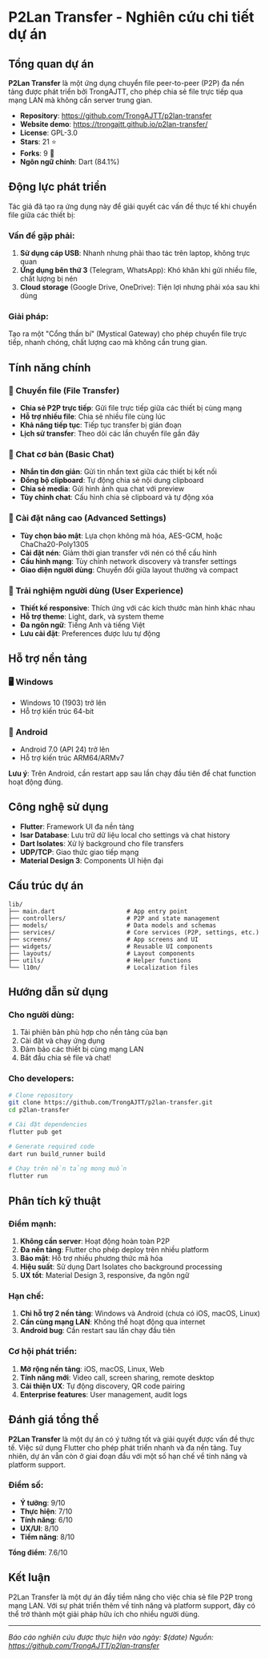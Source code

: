 # P2Lan Transfer - Nghiên cứu chi tiết dự án

## Tổng quan dự án

**P2Lan Transfer** là một ứng dụng chuyển file peer-to-peer (P2P) đa nền tảng được phát triển bởi TrongAJTT, cho phép chia sẻ file trực tiếp qua mạng LAN mà không cần server trung gian.

- **Repository**: https://github.com/TrongAJTT/p2lan-transfer
- **Website demo**: https://trongajtt.github.io/p2lan-transfer/
- **License**: GPL-3.0
- **Stars**: 21 ⭐
- **Forks**: 9 🍴
- **Ngôn ngữ chính**: Dart (84.1%)

## Động lực phát triển

Tác giả đã tạo ra ứng dụng này để giải quyết các vấn đề thực tế khi chuyển file giữa các thiết bị:

### Vấn đề gặp phải:
1. **Sử dụng cáp USB**: Nhanh nhưng phải thao tác trên laptop, không trực quan
2. **Ứng dụng bên thứ 3** (Telegram, WhatsApp): Khó khăn khi gửi nhiều file, chất lượng bị nén
3. **Cloud storage** (Google Drive, OneDrive): Tiện lợi nhưng phải xóa sau khi dùng

### Giải pháp:
Tạo ra một "Cổng thần bí" (Mystical Gateway) cho phép chuyển file trực tiếp, nhanh chóng, chất lượng cao mà không cần trung gian.

## Tính năng chính

### 📁 Chuyển file (File Transfer)
- **Chia sẻ P2P trực tiếp**: Gửi file trực tiếp giữa các thiết bị cùng mạng
- **Hỗ trợ nhiều file**: Chia sẻ nhiều file cùng lúc
- **Khả năng tiếp tục**: Tiếp tục transfer bị gián đoạn
- **Lịch sử transfer**: Theo dõi các lần chuyển file gần đây

### 💬 Chat cơ bản (Basic Chat)
- **Nhắn tin đơn giản**: Gửi tin nhắn text giữa các thiết bị kết nối
- **Đồng bộ clipboard**: Tự động chia sẻ nội dung clipboard
- **Chia sẻ media**: Gửi hình ảnh qua chat với preview
- **Tùy chỉnh chat**: Cấu hình chia sẻ clipboard và tự động xóa

### 🔧 Cài đặt nâng cao (Advanced Settings)
- **Tùy chọn bảo mật**: Lựa chọn không mã hóa, AES-GCM, hoặc ChaCha20-Poly1305
- **Cài đặt nén**: Giảm thời gian transfer với nén có thể cấu hình
- **Cấu hình mạng**: Tùy chỉnh network discovery và transfer settings
- **Giao diện người dùng**: Chuyển đổi giữa layout thường và compact

### 🎨 Trải nghiệm người dùng (User Experience)
- **Thiết kế responsive**: Thích ứng với các kích thước màn hình khác nhau
- **Hỗ trợ theme**: Light, dark, và system theme
- **Đa ngôn ngữ**: Tiếng Anh và tiếng Việt
- **Lưu cài đặt**: Preferences được lưu tự động

## Hỗ trợ nền tảng

### 🖥️ Windows
- Windows 10 (1903) trở lên
- Hỗ trợ kiến trúc 64-bit

### 📱 Android
- Android 7.0 (API 24) trở lên
- Hỗ trợ kiến trúc ARM64/ARMv7

**Lưu ý**: Trên Android, cần restart app sau lần chạy đầu tiên để chat function hoạt động đúng.

## Công nghệ sử dụng

- **Flutter**: Framework UI đa nền tảng
- **Isar Database**: Lưu trữ dữ liệu local cho settings và chat history
- **Dart Isolates**: Xử lý background cho file transfers
- **UDP/TCP**: Giao thức giao tiếp mạng
- **Material Design 3**: Components UI hiện đại

## Cấu trúc dự án

```
lib/
├── main.dart                    # App entry point
├── controllers/                 # P2P and state management
├── models/                      # Data models and schemas
├── services/                    # Core services (P2P, settings, etc.)
├── screens/                     # App screens and UI
├── widgets/                     # Reusable UI components
├── layouts/                     # Layout components
├── utils/                       # Helper functions
└── l10n/                        # Localization files
```

## Hướng dẫn sử dụng

### Cho người dùng:
1. Tải phiên bản phù hợp cho nền tảng của bạn
2. Cài đặt và chạy ứng dụng
3. Đảm bảo các thiết bị cùng mạng LAN
4. Bắt đầu chia sẻ file và chat!

### Cho developers:
```bash
# Clone repository
git clone https://github.com/TrongAJTT/p2lan-transfer.git
cd p2lan-transfer

# Cài đặt dependencies
flutter pub get

# Generate required code
dart run build_runner build

# Chạy trên nền tảng mong muốn
flutter run
```

## Phân tích kỹ thuật

### Điểm mạnh:
1. **Không cần server**: Hoạt động hoàn toàn P2P
2. **Đa nền tảng**: Flutter cho phép deploy trên nhiều platform
3. **Bảo mật**: Hỗ trợ nhiều phương thức mã hóa
4. **Hiệu suất**: Sử dụng Dart Isolates cho background processing
5. **UX tốt**: Material Design 3, responsive, đa ngôn ngữ

### Hạn chế:
1. **Chỉ hỗ trợ 2 nền tảng**: Windows và Android (chưa có iOS, macOS, Linux)
2. **Cần cùng mạng LAN**: Không thể hoạt động qua internet
3. **Android bug**: Cần restart sau lần chạy đầu tiên

### Cơ hội phát triển:
1. **Mở rộng nền tảng**: iOS, macOS, Linux, Web
2. **Tính năng mới**: Video call, screen sharing, remote desktop
3. **Cải thiện UX**: Tự động discovery, QR code pairing
4. **Enterprise features**: User management, audit logs

## Đánh giá tổng thể

**P2Lan Transfer** là một dự án có ý tưởng tốt và giải quyết được vấn đề thực tế. Việc sử dụng Flutter cho phép phát triển nhanh và đa nền tảng. Tuy nhiên, dự án vẫn còn ở giai đoạn đầu với một số hạn chế về tính năng và platform support.

### Điểm số:
- **Ý tưởng**: 9/10
- **Thực hiện**: 7/10
- **Tính năng**: 6/10
- **UX/UI**: 8/10
- **Tiềm năng**: 8/10

**Tổng điểm**: 7.6/10

## Kết luận

P2Lan Transfer là một dự án đầy tiềm năng cho việc chia sẻ file P2P trong mạng LAN. Với sự phát triển thêm về tính năng và platform support, đây có thể trở thành một giải pháp hữu ích cho nhiều người dùng.

---

*Báo cáo nghiên cứu được thực hiện vào ngày: $(date)*
*Nguồn: https://github.com/TrongAJTT/p2lan-transfer*

